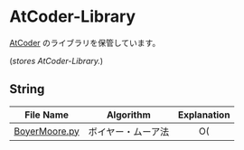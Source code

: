 # AtCoder-Library

[AtCoder](https://atcoder.jp/) のライブラリを保管しています。

(*stores AtCoder-Library.*)  

## String
|File Name|Algorithm|Explanation|
|:--:|:--:|:--:|
|[BoyerMoore.py](BoyerMoore.py)|ボイヤー・ムーア法|O(|S|)で探索文字列を探します|